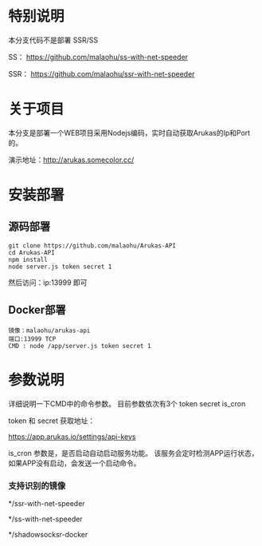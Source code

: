 # 特别说明

本分支代码不是部署 SSR/SS 

SS： https://github.com/malaohu/ss-with-net-speeder

SSR： https://github.com/malaohu/ssr-with-net-speeder


# 关于项目
本分支是部署一个WEB项目采用Nodejs编码，实时自动获取Arukas的Ip和Port的。

演示地址：http://arukas.somecolor.cc/



# 安装部署

## 源码部署
```
git clone https://github.com/malaohu/Arukas-API
cd Arukas-API
npm install
node server.js token secret 1
```
然后访问：ip:13999 即可


## Docker部署
```
镜像：malaohu/arukas-api
端口:13999 TCP
CMD : node /app/server.js token secret 1
```

# 参数说明

详细说明一下CMD中的命令参数。
目前参数依次有3个 token secret is_cron

token 和 secret 获取地址：

https://app.arukas.io/settings/api-keys


is_cron 参数是，是否启动自动启动服务功能。
该服务会定时检测APP运行状态，如果APP没有启动，会发送一个启动命令。


### 支持识别的镜像

*/ssr-with-net-speeder

*/ss-with-net-speeder

*/shadowsocksr-docker
